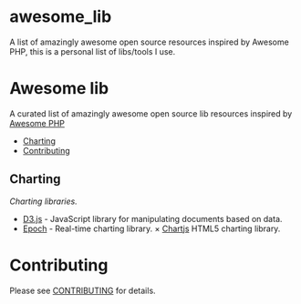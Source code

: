 awesome_lib
===========

A list of amazingly awesome open source resources inspired by Awesome PHP, this is a personal list of libs/tools I use.
# Awesome lib
A curated list of amazingly awesome open source lib resources inspired by [Awesome PHP](https://github.com/ziadoz/awesome-php)

* [Charting](#charting)
* [Contributing](#contributing)

## Charting
*Charting libraries.*

* [D3.js](http://d3js.org/) - JavaScript library for manipulating documents based on data.
* [Epoch](http://fastly.github.io/epoch/) - Real-time charting library.
× [Chartjs](http://www.chartjs.org/) HTML5 charting library.

# Contributing
Please see [CONTRIBUTING](https://github.com/kahun/awesome-sysadmin/blob/master/CONTRIBUTING.md) for details.

